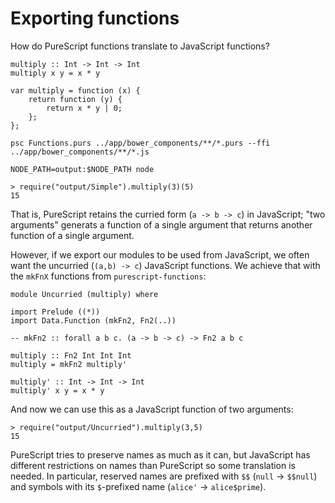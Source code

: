 Exporting functions
===================

How do PureScript functions translate to JavaScript functions?

    multiply :: Int -> Int -> Int
    multiply x y = x * y

    var multiply = function (x) {
        return function (y) {
            return x * y | 0;
        };
    };

    psc Functions.purs ../app/bower_components/**/*.purs --ffi ../app/bower_components/**/*.js

    NODE_PATH=output:$NODE_PATH node

    > require("output/Simple").multiply(3)(5)
    15

That is, PureScript retains the curried form (`a -> b -> c`) in JavaScript;
"two arguments" generats a function of a single argument that returns another
function of a single argument.

However, if we export our modules to be used from JavaScript, we often want the
uncurried (`(a,b) -> c`) JavaScript functions. We achieve that with the `mkFnX`
functions from `purescript-functions`:

    module Uncurried (multiply) where
    
    import Prelude ((*))
    import Data.Function (mkFn2, Fn2(..))
    
    -- mkFn2 :: forall a b c. (a -> b -> c) -> Fn2 a b c
    
    multiply :: Fn2 Int Int Int
    multiply = mkFn2 multiply'
    
    multiply' :: Int -> Int -> Int
    multiply' x y = x * y

And now we can use this as a JavaScript function of two arguments:

    > require("output/Uncurried").multiply(3,5)
    15

PureScript tries to preserve names as much as it can, but JavaScript has
different restrictions on names than PureScript so some translation is needed.
In particular, reserved names are prefixed with `$$` (`null` -> `$$null`) and
symbols with its `$`-prefixed name (`alice'` -> `alice$prime`).
